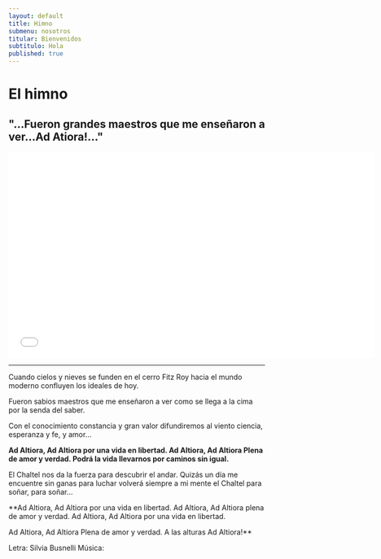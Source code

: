```yaml
---
layout: default
title: Himno
submenu: nosotros
titular: Bienvenidos
subtitulo: Hola
published: true
---
```


# El himno

## "...Fueron grandes maestros que me enseñaron a ver...Ad Atiora!..." 

<iframe width="720" height="405" src="//www.youtube.com/embed/hMHJ5aUg9Nk" frameborder="0" allowfullscreen></iframe>

---


Cuando cielos y nieves
se funden en el cerro Fitz Roy
hacia el mundo moderno
confluyen los ideales de hoy.

Fueron sabios maestros
que me enseñaron a ver
como se llega a la cima
por la senda del saber.

Con el conocimiento
constancia y gran valor
difundiremos al viento
ciencia, esperanza y fe, y amor…

**Ad Altiora, Ad Altiora 
por una vida en libertad.
Ad Altiora, Ad Altiora
Plena de amor y verdad.
Podrá la vida llevarnos
por caminos sin igual.**

El Chaltel nos da la fuerza
para descubrir el andar.
Quizás un día me encuentre
sin ganas para luchar
volverá siempre a mi mente
el Chaltel para soñar, para soñar…

**Ad Altiora, Ad Altiora 
por una vida en libertad.
Ad Altiora, Ad Altiora
plena de amor y verdad.
Ad Altiora, Ad Altiora 
por una vida en libertad.

Ad Altiora, Ad Altiora
Plena de amor y verdad.
A las alturas Ad Altiora!**

Letra: Silvia Busnelli
Música: 

